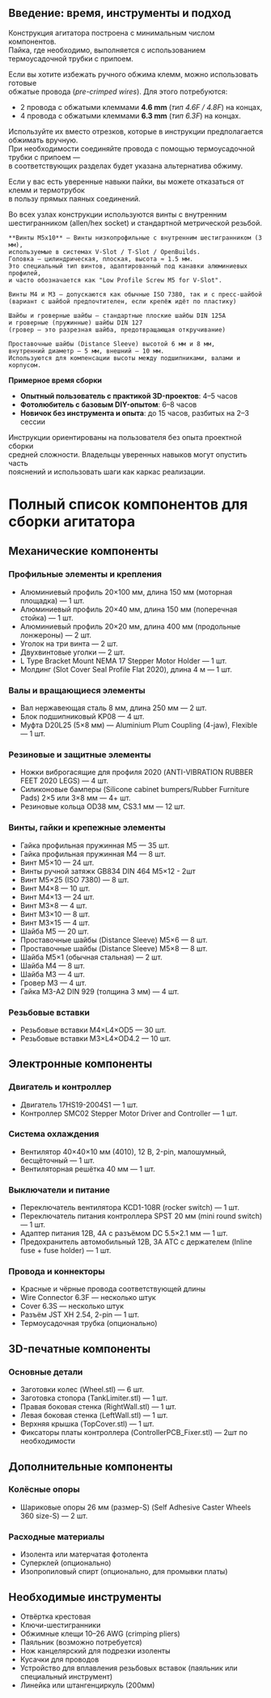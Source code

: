 

## Введение: время, инструменты и подход



Конструкция агитатора построена с минимальным числом компонентов.  
Пайка, где необходимо, выполняется с использованием термоусадочной трубки с припоем.

Если вы хотите избежать ручного обжима клемм, можно использовать готовые  
обжатые провода (*pre-crimped wires*). Для этого потребуются:

- 2 провода с обжатыми клеммами **4.6 mm** (*тип 4.6F / 4.8F*) на концах,
- 4 провода с обжатыми клеммами **6.3 mm** (*тип 6.3F*) на концах.

Используйте их вместо отрезков, которые в инструкции предполагается обжимать вручную.  
При необходимости соединяйте провода с помощью термоусадочной трубки с припоем —  
в соответствующих разделах будет указана альтернатива обжиму.

Если у вас есть уверенные навыки пайки, вы можете отказаться от клемм и термотрубок  
в пользу прямых паяных соединений.

Во всех узлах конструкции используются винты с внутренним шестигранником (allen/hex socket)
и стандартной метрической резьбой.

    **Винты M5х10** — Винты низкопрофильные с внутренним шестигранником (3 мм),
    используемые в системах V-Slot / T-Slot / OpenBuilds.
    Головка — цилиндрическая, плоская, высота ≈ 1.5 мм.
    Это специальный тип винтов, адаптированный под канавки алюминиевых профилей,
    и часто обозначается как "Low Profile Screw M5 for V-Slot".

    Винты M4 и M3 — допускаются как обычные ISO 7380, так и с пресс-шайбой
    (вариант с шайбой предпочтителен, если крепёж идёт по пластику)

    Шайбы и гроверные шайбы — стандартные плоские шайбы DIN 125A
    и гроверные (пружинные) шайбы DIN 127
    (гровер — это разрезная шайба, предотвращающая откручивание)

    Проставочные шайбы (Distance Sleeve) высотой 6 мм и 8 мм,
    внутренний диаметр — 5 мм, внешний — 10 мм.
    Используются для компенсации высоты между подшипниками, валами и корпусом.

**Примерное время сборки**

- **Опытный пользователь с практикой 3D-проектов**: 4–5 часов  
- **Фотолюбитель с базовым DIY-опытом**: 6–8 часов  
- **Новичок без инструмента и опыта**: до 15 часов, разбитых на 2–3 сессии

Инструкции ориентированы на пользователя без опыта проектной сборки  
средней сложности. Владельцы уверенных навыков могут опустить часть  
пояснений и использовать шаги как каркас реализации.


# Полный список компонентов для сборки агитатора

## Механические компоненты
### Профильные элементы и крепления
- Алюминиевый профиль 20×100 мм, длина 150 мм (моторная площадка) — 1 шт.
- Алюминиевый профиль 20×40 мм, длина 150 мм (поперечная стойка) — 1 шт.
- Алюминиевый профиль 20×20 мм, длина 400 мм (продольные лонжероны) — 2 шт.
- Уголок на три винта — 2 шт.
- Двухвинтовые уголки — 2 шт.
- L Type Bracket Mount NEMA 17 Stepper Motor Holder — 1 шт.
- Молдинг (Slot Cover Seal Profile Flat 2020), длина 4 м — 1 шт.

### Валы и вращающиеся элементы
- Вал нержавеющая сталь 8 мм, длина 250 мм — 2 шт.
- Блок подшипниковый KP08 — 4 шт.
- Муфта D20L25 (5×8 мм) — Aluminium Plum Coupling (4-jaw), Flexible — 1 шт.

### Резиновые и защитные элементы
- Ножки виброгасящие для профиля 2020 (ANTI-VIBRATION RUBBER FEET 2020 LEGS) — 4 шт.
- Силиконовые бамперы (Silicone cabinet bumpers/Rubber Furniture Pads) 2×5 или 3×8 мм — 4+ шт.
- Резиновые кольца OD38 мм, CS3.1 мм — 12 шт.

### Винты, гайки и крепежные элементы
- Гайка профильная пружинная M5 — 35 шт.
- Гайка профильная пружинная M4 — 8 шт.
- Винт M5×10 — 24 шт.
- Винты ручной затяжк GB834 DIN 464 M5×12 - 2шт 
- Винт M5×25 (ISO 7380) — 8 шт.
- Винт M4×8 — 10 шт.
- Винт M4×13 — 24 шт.
- Винт M3×8 — 4 шт.
- Винт M3×10 — 8 шт.
- Винт M3×15 — 4 шт.
- Шайба M5 — 20 шт.
- Проставочные шайбы  (Distance Sleeve) M5×6 — 8 шт.
- Проставочные шайбы  (Distance Sleeve) M5×8 — 8 шт.
- Шайба M5×1 (обычная стальная) — 2 шт.
- Шайба M4 — 8 шт.
- Шайба M3 — 4 шт.
- Гровер M3 — 4 шт.
- Гайка M3-A2 DIN 929 (толщина 3 мм) — 4 шт.

### Резьбовые вставки
- Резьбовые вставки M4×L4×OD5 — 30 шт.
- Резьбовые вставки M3×L4×OD4.2 — 10 шт.

## Электронные компоненты
### Двигатель и контроллер
- Двигатель 17HS19-2004S1 — 1 шт.
- Контроллер SMC02 Stepper Motor Driver and Controller — 1 шт.

### Система охлаждения
- Вентилятор 40×40×10 мм (4010), 12 В, 2-pin, малошумный, бесщёточный — 1 шт.
- Вентиляторная решётка 40 мм — 1 шт.

### Выключатели и питание
- Переключатель вентилятора KCD1-108R (rocker switch) — 1 шт.
- Переключатель питания контроллера SPST 20 мм (mini round switch) — 1 шт.
- Адаптер питания 12В, 4A с разъёмом DC 5.5×2.1 мм — 1 шт.
- Предохранитель автомобильный 12В, 3А ATC с держателем (Inline fuse + fuse holder) — 1 шт.

### Провода и коннекторы
- Красные и чёрные провода соответствующей длины
- Wire Connector 6.3F — несколько штук
- Cover 6.3S — несколько штук
- Разъём JST XH 2.54, 2-pin — 1 шт.
- Термоусадочная трубка (опционально)

## 3D-печатные компоненты
### Основные детали
- Заготовки колес (Wheel.stl) — 6 шт.
- Заготовка стопора (TankLimiter.stl) — 1 шт.
- Правая боковая стенка (RightWall.stl) — 1 шт.
- Левая боковая стенка (LeftWall.stl) — 1 шт.
- Верхняя крышка (TopCover.stl) — 1 шт.
- Фиксаторы платы контроллера (ControllerPCB_Fixer.stl) — 2шт по необходимости

## Дополнительные компоненты
### Колёсные опоры
- Шариковые опоры 26 мм (размер-S) (Self Adhesive Caster Wheels 360 size-S) — 2 шт.

### Расходные материалы
- Изолента или матерчатая фотолента
- Суперклей (опционально)
- Изопропиловый спирт (опционально, для промывки платы)

## Необходимые инструменты
- Отвёртка крестовая 
- Ключи-шестигранники 
- Обжимные клещи 10–26 AWG (crimping pliers)
- Паяльник (возможно потребуется)
- Нож канцелярский для подрезки изоленты
- Кусачки для проводов
- Устройство для вплавления резьбовых вставок (паяльник или специальный инструмент)
- Линейка или штангенциркуль (200мм)






